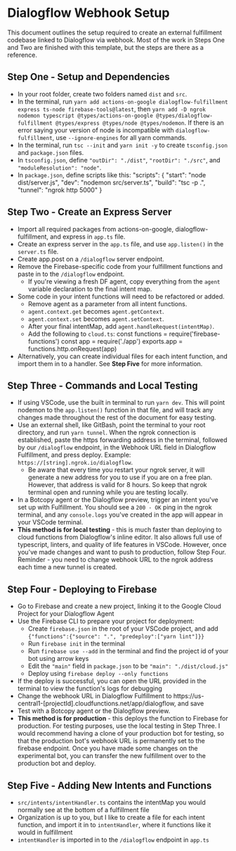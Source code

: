 # Dialogflow Webhook Setup

This document outlines the setup required to create an external fulfillment codebase linked to Dialogflow via webhook.
Most of the work in Steps One and Two are finished with this template, but the steps are there as a reference.

## Step One - Setup and Dependencies
- In your root folder, create two folders named `dist` and `src`.
- In the terminal, run `yarn add actions-on-google dialogflow-fulfillment express ts-node firebase-tools@latest`, then `yarn add -D ngrok nodemon typescript @types/actions-on-google @types/dialogflow-fulfillment @types/express @types/node @types/nodemon`. If there is an error saying your version of node is incompatible with `dialogflow-fulfillment`, use `--ignore-engines` for all yarn commands.
- In the terminal, run `tsc --init` and `yarn init -y` to create `tsconfig.json` and `package.json` files.
- In `tsconfig.json`, define `"outDir": "./dist"`, `"rootDir": "./src"`, and `"moduleResolution": "node"`.
- In `package.json`, define scripts like this:
  "scripts": {
    "start": "node dist/server.js",
    "dev": "nodemon src/server.ts",
    "build": "tsc -p .",
    "tunnel": "ngrok http 5000"
  }

## Step Two - Create an Express Server
- Import all required packages from actions-on-google, dialogflow-fulfillment, and express in `app.ts` file.
- Create an express server in the `app.ts` file, and use `app.listen()` in the `server.ts` file.
- Create app.post on a `/dialogflow` server endpoint.
- Remove the Firebase-specific code from your fulfillment functions and paste in to the `/dialogflow` endpoint.
  - If you're viewing a fresh DF agent, copy everything from the `agent` variable declaration to the final intent map.
- Some code in your intent functions will need to be refactored or added.
  - Remove agent as a parameter from all intent functions.
  - `agent.context.get` becomes `agent.getContext`.
  - `agent.context.set` becomes `agent.setContext`.
  - After your final intentMap, add `agent.handleRequest(intentMap)`.
  - Add the following to `cloud.ts`:
    const functions = require('firebase-functions')
    const app = require('./app')
    exports.app = functions.http.onRequest(app)
- Alternatively, you can create individual files for each intent function, and import them in to a handler. See **Step Five** for more information.

## Step Three - Commands and Local Testing
- If using VSCode, use the built in terminal to run `yarn dev`. This will point nodemon to the `app.listen()` function in that file, and will track any changes made throughout the rest of the document for easy testing.
- Use an external shell, like GitBash, point the terminal to your root directory, and run `yarn tunnel`. When the ngrok connection is established, paste the https forwarding address in the terminal, followed by our `/dialogflow` endpoint, in the Webhook URL field in Dialogflow Fulfillment, and press deploy. Example: `https://[string].ngrok.io/dialogflow`.
  - Be aware that every time you restart your ngrok server, it will generate a new address for you to use if you are on a free plan. However, that address is valid for 8 hours. So keep that ngrok terminal open and running while you are testing locally.
- In a Botcopy agent or the Dialogflow preview, trigger an intent you've set up with Fulfillment. You should see a `200 - OK` ping in the ngrok terminal, and any `console.logs` you've created in the app will appear in your VSCode terminal.
- **This method is for local testing** - this is much faster than deploying to cloud functions from Dialogflow's inline editor. It also allows full use of typescript, linters, and quality of life features in VSCode. However, once you've made changes and want to push to production, follow Step Four. Reminder - you need to change webhook URL to the ngrok address each time a new tunnel is created.

## Step Four - Deploying to Firebase
- Go to Firebase and create a new project, linking it to the Google Cloud Project for your Dialogflow Agent
- Use the Firebase CLI to prepare your project for deployment:
  - Create `firebase.json` in the root of your VSCode project, and add `{"functions":{"source": ".", "predeploy":["yarn lint"]}}`
  - Run `firebase init` in the terminal
  - Run `firebase use --add` in the terminal and find the project id of your bot using arrow keys
  - Edit the `"main"` field in `package.json` to be `"main": "./dist/cloud.js"`
  - Deploy using `firebase deploy --only functions`
- If the deploy is successful, you can open the URL provided in the terminal to view the function's logs for debugging
- Change the webhook URL in Dialogflow Fulfillment to https://us-central1-[projectId].cloudfunctions.net/app/dialogflow, and save
- Test with a Botcopy agent or the Dialogflow preview.
- **This method is for production** - this deploys the function to Firebase for production. For testing purposes, use the local testing in Step Three. I would recommend having a clone of your production bot for testing, so that the production bot's webhook URL is permanently set to the firebase endpoint. Once you have made some changes on the experimental bot, you can transfer the new fulfillment over to the production bot and deploy.

## Step Five - Adding New Intents and Functions
- `src/intents/intentHandler.ts` contains the intentMap you would normally see at the bottom of a fulfillment file
- Organization is up to you, but I like to create a file for each intent function, and import it in to `intentHandler`, where it functions like it would in fulfillment
- `intentHandler` is imported in to the `/dialogflow` endpoint in `app.ts`